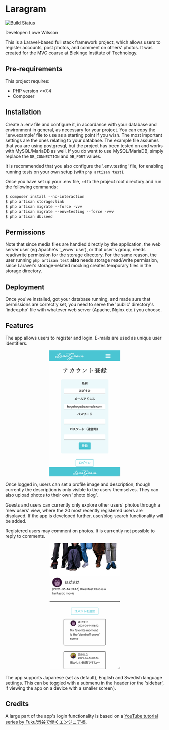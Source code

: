 # Laragram
[![Build Status](https://api.travis-ci.com/AnonZebra/laragram.svg?branch=main)](https://travis-ci.com/AnonZebra/laragram.svg?branch=main)

Developer: Lowe Wilsson

This is a Laravel-based full stack framework project, which allows users to register accounts, post photos, and comment on others' photos. It was created for the MVC course at Blekinge Institute of Technology.

## Pre-requirements
This project requires:
* PHP version >=7.4
* Composer

## Installation
Create a .env file and configure it, in accordance with your database and environment in general, as necessary for your project. You can copy the '.env.example' file to use as a starting point if you wish. The most important settings are the ones relating to your database. The example file assumes that you are using postgresql, but the project has been tested on and works with MySQL/MariaDB as well. If you do want to use MySQL/MariaDB, simply replace the `DB_CONNECTION` and `DB_PORT` values.

It is recommended that you also configure the '.env.testing' file, for enabling running tests on your own setup (with `php artisan test`).

Once you have set up your .env file, `cd` to the project root directory and run the following commands:
```
$ composer install --no-interaction
$ php artisan storage:link
$ php artisan migrate --force -vvv
$ php artisan migrate --env=testing --force -vvv
$ php artisan db:seed
```

## Permissions
Note that since media files are handled directly by the application, the web server user (eg Apache's '_www' user), or that user's group, needs read/write permission for the storage directory. For the same reason, the user running `php artisan test` __also__ needs storage read/write permission, since Laravel's storage-related mocking creates temporary files in the storage directory.

## Deployment
Once you've installed, got your database running, and made sure that permissions are correctly set, you need to serve the 'public' directory's 'index.php' file with whatever web server (Apache, Nginx etc.) you choose.

## Features
The app allows users to register and login. E-mails are used as unique user identifiers.

<div align="middle"><img src="README_resources/screenshot_register.png" width=auto height=400px margin="0px auto 0px"></img></div>

Once logged in, users can set a profile image and description, though currently the description is only visible to the users themselves. They can also upload photos to their own 'photo blog'.

Guests and users can currently only explore other users' photos through a 'new users' view, where the 20 most recently registered users are displayed. If the app is developed further, user/blog search functionality will be added.

Registered users may comment on photos. It is currently not possible to reply to comments.

<div align="middle"><img src="README_resources/screenshot_comments.png" width=auto height=400px margin="0px auto 0px"></img></div>

The app supports Japanese (set as default), English and Swedish language settings. This can be toggled with a submenu in the header (or the 'sidebar', if viewing the app on a device with a smaller screen).

## Credits
A large part of the app's login functionality is based on a [YouTube tutorial series by Fuku/渋谷で働くエンジニア福](https://www.youtube.com/watch?v=t5PPCfcpq4A&list=PLCyDm9NTxdhLV5LFfCoRykyHW8Zw91YJB).